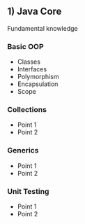 ## 1) Java Core

Fundamental knowledge 

### Basic OOP
* Classes
* Interfaces
* Polymorphism
* Encapsulation
* Scope

### Collections
* Point 1
* Point 2

### Generics
* Point 1
* Point 2

### Unit Testing
* Point 1
* Point 2

